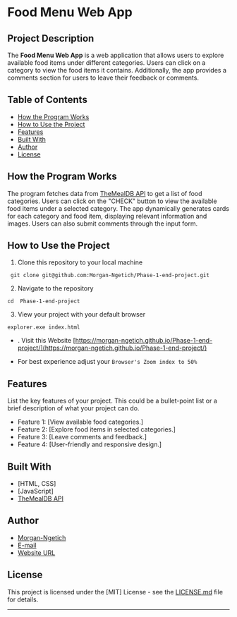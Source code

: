 # Food Menu Web App

## Project Description

The **Food Menu Web App** is a web application that allows users to explore available food items under different categories. Users can click on a category to view the food items it contains. Additionally, the app provides a comments section for users to leave their feedback or comments.

## Table of Contents

- [How the Program Works](#how-the-program-works)
- [How to Use the Project](#how-to-use-the-project)
- [Features](#features)
- [Built With](#built-with)
- [Author](#author)
- [License](#license)

## How the Program Works

The program fetches data from [TheMealDB API](https://www.themealdb.com/api.php) to get a list of food categories. Users can click on the "CHECK" button to view the available food items under a selected category. The app dynamically generates cards for each category and food item, displaying relevant information and images. Users can also submit comments through the input form.

## How to Use the Project

1. Clone this repository to your local machine
```
 git clone git@github.com:Morgan-Ngetich/Phase-1-end-project.git
```
2. Navigate to the repository
```
cd  Phase-1-end-project
```
3. View your project with your default browser
```
explorer.exe index.html
```
- . Visit this Website [https://morgan-ngetich.github.io/Phase-1-end-project/](https://morgan-ngetich.github.io/Phase-1-end-project/)

- For best experience adjust your ```Browser's Zoom index to 50% ```
   


## Features

List the key features of your project. This could be a bullet-point list or a brief description of what your project can do.

- Feature 1: [View available food categories.]
- Feature 2: [Explore food items in selected categories.]
- Feature 3: [Leave comments and feedback.]
- Feature 4: [User-friendly and responsive design.]

## Built With

- [HTML, CSS]
- [JavaScript]
- [TheMealDB API](https://www.themealdb.com/api.php)


## Author

- [Morgan-Ngetich](https://github.com/Morgan-Ngetich)
- [E-mail](ngetich.morgan@student.moringaschool.com)
- [Website URL](https://morgan-ngetich.github.io/Phase-1-end-project/)

## License

This project is licensed under the [MIT] License - see the [LICENSE.md](https://github.com/Morgan-Ngetich/Phase-1-end-project/commit/c336f668a8c229be94c2575e2462745670d0f66c) file for details.

---



